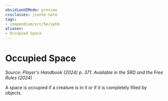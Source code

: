 ```yaml
---
obsidianUIMode: preview
cssclasses: json5e-note
tags:
- compendium/src/5e/xphb
aliases:
- Occupied Space
---
```

# Occupied Space
*Source: Player's Handbook (2024) p. 371. Available in the <span title='Systems Reference Document (5.2)'>SRD</span> and the Free Rules (2024)* 

A space is occupied if a creature is in it or if it is completely filled by objects.